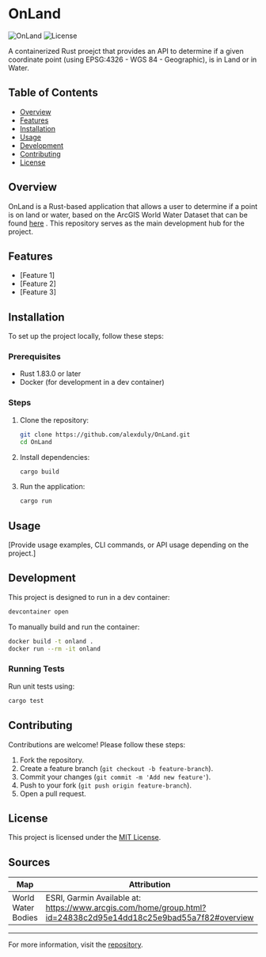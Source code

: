 # OnLand

![OnLand](https://img.shields.io/badge/Rust-1.83.0-orange?style=flat-square) ![License](https://img.shields.io/github/license/alexduly/OnLand)

A containerized Rust proejct that provides an API to determine if a given coordinate point (using EPSG:4326 - WGS 84 - Geographic), is in Land or in Water. 


## Table of Contents
- [Overview](#overview)
- [Features](#features)
- [Installation](#installation)
- [Usage](#usage)
- [Development](#development)
- [Contributing](#contributing)
- [License](#license)

## Overview
OnLand is a Rust-based application that allows a user to determine if a point is on land or water, based on the ArcGIS World Water Dataset that can be found [here](https://www.arcgis.com/home/item.html?id=e750071279bf450cbd510454a80f2e63) . This repository serves as the main development hub for the project.

## Features
- [Feature 1]
- [Feature 2]
- [Feature 3]

## Installation
To set up the project locally, follow these steps:

### Prerequisites
- Rust 1.83.0 or later
- Docker (for development in a dev container)

### Steps
1. Clone the repository:
   ```sh
   git clone https://github.com/alexduly/OnLand.git
   cd OnLand
   ```
2. Install dependencies:
   ```sh
   cargo build
   ```
3. Run the application:
   ```sh
   cargo run
   ```

## Usage
[Provide usage examples, CLI commands, or API usage depending on the project.]

## Development
This project is designed to run in a dev container:

```sh
devcontainer open
```

To manually build and run the container:

```sh
docker build -t onland .
docker run --rm -it onland
```

### Running Tests
Run unit tests using:
```sh
cargo test
```

## Contributing
Contributions are welcome! Please follow these steps:
1. Fork the repository.
2. Create a feature branch (`git checkout -b feature-branch`).
3. Commit your changes (`git commit -m 'Add new feature'`).
4. Push to your fork (`git push origin feature-branch`).
5. Open a pull request.

## License
This project is licensed under the [MIT License](LICENSE).


## Sources
 | **Map**           | **Attribution**                                                                                                                                   |
|-------------------|--------------------------------------------------------------------------------------------------------------------------------------------------|
| World Water Bodies | ESRI, Garmin Available at: https://www.arcgis.com/home/group.html?id=24838c2d95e14dd18c25e9bad55a7f82#overview  |

---

For more information, visit the [repository](https://github.com/alexduly/OnLand).
